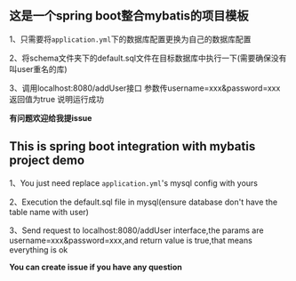 ## 这是一个spring boot整合mybatis的项目模板

1、只需要将`application.yml`下的数据库配置更换为自己的数据库配置

2、将schema文件夹下的default.sql文件在目标数据库中执行一下(需要确保没有叫user重名的库)

3、调用localhost:8080/addUser接口  参数传username=xxx&password=xxx 返回值为true  说明运行成功

**有问题欢迎给我提issue**


## This is spring boot integration with mybatis project demo

1、You just need replace `application.yml`'s mysql config with yours

2、Execution the default.sql file in mysql(ensure database don't have the table name with user)

3、Send request to localhost:8080/addUser interface,the params are username=xxx&password=xxx,and return value is true,that means everything is ok

**You can create issue if you have any question**